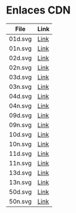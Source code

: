 # Enlaces CDN

| File  | Link  |
|--------|------|
| 01d.svg  | [Link](https://cdn.jsdelivr.net/gh/tutosrive/images-projects-srm-trg@main/NBAI/openweather/01d.svg)  |
| 01n.svg  | [Link](https://cdn.jsdelivr.net/gh/tutosrive/images-projects-srm-trg@main/NBAI/openweather/01n.svg)  |
| 02d.svg  | [Link](https://cdn.jsdelivr.net/gh/tutosrive/images-projects-srm-trg@main/NBAI/openweather/02d.svg)  |
| 02n.svg  | [Link](https://cdn.jsdelivr.net/gh/tutosrive/images-projects-srm-trg@main/NBAI/openweather/02n.svg)  |
| 03d.svg  | [Link](https://cdn.jsdelivr.net/gh/tutosrive/images-projects-srm-trg@main/NBAI/openweather/03d.svg)  |
| 03n.svg  | [Link](https://cdn.jsdelivr.net/gh/tutosrive/images-projects-srm-trg@main/NBAI/openweather/03n.svg)  |
| 04d.svg  | [Link](https://cdn.jsdelivr.net/gh/tutosrive/images-projects-srm-trg@main/NBAI/openweather/04d.svg)  |
| 04n.svg  | [Link](https://cdn.jsdelivr.net/gh/tutosrive/images-projects-srm-trg@main/NBAI/openweather/04n.svg)  |
| 09d.svg  | [Link](https://cdn.jsdelivr.net/gh/tutosrive/images-projects-srm-trg@main/NBAI/openweather/09d.svg)  |
| 09n.svg  | [Link](https://cdn.jsdelivr.net/gh/tutosrive/images-projects-srm-trg@main/NBAI/openweather/09n.svg)  |
| 10d.svg  | [Link](https://cdn.jsdelivr.net/gh/tutosrive/images-projects-srm-trg@main/NBAI/openweather/10d.svg)  |
| 10n.svg  | [Link](https://cdn.jsdelivr.net/gh/tutosrive/images-projects-srm-trg@main/NBAI/openweather/10n.svg)  |
| 11d.svg  | [Link](https://cdn.jsdelivr.net/gh/tutosrive/images-projects-srm-trg@main/NBAI/openweather/11d.svg)  |
| 11n.svg  | [Link](https://cdn.jsdelivr.net/gh/tutosrive/images-projects-srm-trg@main/NBAI/openweather/11n.svg)  |
| 13d.svg  | [Link](https://cdn.jsdelivr.net/gh/tutosrive/images-projects-srm-trg@main/NBAI/openweather/13d.svg)  |
| 13n.svg  | [Link](https://cdn.jsdelivr.net/gh/tutosrive/images-projects-srm-trg@main/NBAI/openweather/13n.svg)  |
| 50d.svg  | [Link](https://cdn.jsdelivr.net/gh/tutosrive/images-projects-srm-trg@main/NBAI/openweather/50d.svg)  |
| 50n.svg  | [Link](https://cdn.jsdelivr.net/gh/tutosrive/images-projects-srm-trg@main/NBAI/openweather/50n.svg)  |